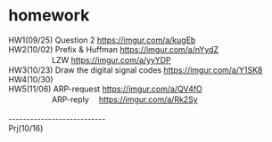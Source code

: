 # homework
HW1(09/25) Question 2 https://imgur.com/a/kugEb<br>
HW2(10/02) Prefix & Huffman https://imgur.com/a/nYydZ<br>
　 　　　　 LZW https://imgur.com/a/yyYDP<br>
HW3(10/23) Draw the digital signal codes https://imgur.com/a/Y1SK8<br>
HW4(10/30)<br>
HW5(11/06) ARP-request https://imgur.com/a/QV4fO<br>
　　　　 　 ARP-reply　 https://imgur.com/a/Rk2Sy<br>
<br>
---------------------------<br>
Prj(10/16)<br>
<br>
<br>
<br>
